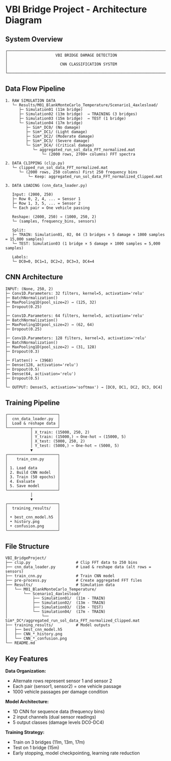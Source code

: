 # VBI Bridge Project - Architecture Diagram

## System Overview

```
┌─────────────────────────────────────────────────────────────────────┐
│                     VBI BRIDGE DAMAGE DETECTION                      │
│                       CNN CLASSIFICATION SYSTEM                      │
└─────────────────────────────────────────────────────────────────────┘

```

## Data Flow Pipeline

```
1. RAW SIMULATION DATA
   └─ Results/M01_BlankMonteCarlo_Temperature/Scenario1_4axlesload/
      ├─ Simulation01 (11m bridge)
      ├─ Simulation02 (13m bridge)  → TRAINING (3 bridges)
      ├─ Simulation03 (15m bridge)  → TEST (1 bridge)
      └─ Simulation04 (17m bridge)
         ├─ Sim*_DC0/ (No damage)
         ├─ Sim*_DC1/ (Light damage)
         ├─ Sim*_DC2/ (Moderate damage)
         ├─ Sim*_DC3/ (Severe damage)
         └─ Sim*_DC4/ (Critical damage)
            └─ aggregated_run_sol_data_FFT_normalized.mat
                └─ (2000 rows, 2700+ columns) FFT spectra
```

```
2. DATA CLIPPING (clip.py)
   └─ clipped_run_sol_data_FFT_normalized.mat
      └─ (2000 rows, 250 columns) First 250 frequency bins
          └─ Keep: aggregated_run_sol_data_FFT_normalized_Clipped.mat
```

```
3. DATA LOADING (cnn_data_loader.py)
   
   Input: (2000, 250) 
   ├─ Row 0, 2, 4, ... = Sensor 1
   ├─ Row 1, 3, 5, ... = Sensor 2
   └─ Each pair = One vehicle passing
   
   Reshape: (2000, 250) → (1000, 250, 2)
   └─ (samples, frequency_bins, sensors)
   
   Split:
   ├─ TRAIN: Simulation01, 02, 04 (3 bridges × 5 damage × 1000 samples = 15,000 samples)
   └─ TEST: Simulation03 (1 bridge × 5 damage × 1000 samples = 5,000 samples)
   
   Labels:
   └─ DC0=0, DC1=1, DC2=2, DC3=3, DC4=4
```

## CNN Architecture

```
INPUT: (None, 250, 2)
├─ Conv1D.Parameters: 32 filters, kernel=5, activation='relu'
├─ BatchNormalization()
├─ MaxPooling1D(pool_size=2) → (125, 32)
├─ Dropout(0.25)
│
├─ Conv1D.Parameters: 64 filters, kernel=5, activation='relu'
├─ BatchNormalization()
├─ MaxPooling1D(pool_size=2) → (62, 64)
├─ Dropout(0.25)
│
├─ Conv1D.Parameters: 128 filters, kernel=3, activation='relu'
├─ BatchNormalization()
├─ MaxPooling1D(pool_size=2) → (31, 128)
├─ Dropout(0.3)
│
├─ Flatten() → (3968)
├─ Dense(128, activation='relu')
├─ Dropout(0.5)
├─ Dense(64, activation='relu')
├─ Dropout(0.5)
│
└─ OUTPUT: Dense(5, activation='softmax') → [DC0, DC1, DC2, DC3, DC4]
```

## Training Pipeline

```
┌──────────────────────┐
│  cnn_data_loader.py  │
│  Load & reshape data │
└──────────┬───────────┘
           │ X_train: (15000, 250, 2)
           │ Y_train: (15000,) → One-hot → (15000, 5)
           │ X_test: (5000, 250, 2)
           │ Y_test: (5000,) → One-hot → (5000, 5)
           ▼
┌──────────────────────┐
│    train_cnn.py      │
│                      │
│ 1. Load data         │
│ 2. Build CNN model   │
│ 3. Train (50 epochs) │
│ 4. Evaluate          │
│ 5. Save model        │
└──────────────────────┘
           │
           ▼
┌──────────────────────┐
│  training_results/   │
│                      │
│ • best_cnn_model.h5  │
│ • history.png        │
│ • confusion.png      │
└──────────────────────┘
```

## File Structure

```
VBI_BridgeProject/
├── clip.py                    # Clip FFT data to 250 bins
├── cnn_data_loader.py         # Load & reshape data (alt rows = sensors)
├── train_cnn.py               # Train CNN model
├── pre-process.py             # Create aggregated FFT files
├── Results/                   # Simulation data
│   └── M01_BlankMonteCarlo_Temperature/
│       └── Scenario1_4axlesload/
│           ├── Simulation01/  (11m - TRAIN)
│           ├── Simulation02/  (13m - TRAIN)
│           ├── Simulation03/  (15m - TEST)
│           └── Simulation04/  (17m - TRAIN)
│               └── Sim*_DC*/aggregated_run_sol_data_FFT_normalized_Clipped.mat
├── training_results/          # Model outputs
│   ├── best_cnn_model.h5
│   ├── CNN_*_history.png
│   └── CNN_*_confusion.png
└── README.md
```

## Key Features

**Data Organization:**
- Alternate rows represent sensor 1 and sensor 2
- Each pair (sensor1, sensor2) = one vehicle passage
- 1000 vehicle passages per damage condition

**Model Architecture:**
- 1D CNN for sequence data (frequency bins)
- 2 input channels (dual sensor readings)
- 5 output classes (damage levels DC0-DC4)

**Training Strategy:**
- Train on 3 bridges (11m, 13m, 17m)
- Test on 1 bridge (15m)
- Early stopping, model checkpointing, learning rate reduction

